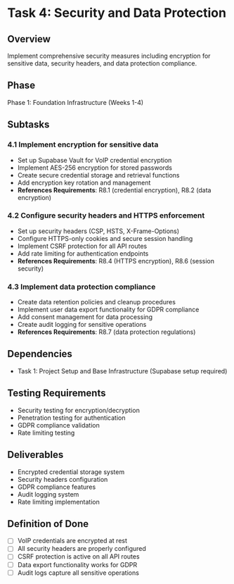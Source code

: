 # Task 4: Security and Data Protection

## Overview

Implement comprehensive security measures including encryption for sensitive data, security headers, and data protection compliance.

## Phase

Phase 1: Foundation Infrastructure (Weeks 1-4)

## Subtasks

### 4.1 Implement encryption for sensitive data

- Set up Supabase Vault for VoIP credential encryption
- Implement AES-256 encryption for stored passwords
- Create secure credential storage and retrieval functions
- Add encryption key rotation and management
- **References Requirements**: R8.1 (credential encryption), R8.2 (data encryption)

### 4.2 Configure security headers and HTTPS enforcement

- Set up security headers (CSP, HSTS, X-Frame-Options)
- Configure HTTPS-only cookies and secure session handling
- Implement CSRF protection for all API routes
- Add rate limiting for authentication endpoints
- **References Requirements**: R8.4 (HTTPS encryption), R8.6 (session security)

### 4.3 Implement data protection compliance

- Create data retention policies and cleanup procedures
- Implement user data export functionality for GDPR compliance
- Add consent management for data processing
- Create audit logging for sensitive operations
- **References Requirements**: R8.7 (data protection regulations)

## Dependencies

- Task 1: Project Setup and Base Infrastructure (Supabase setup required)

## Testing Requirements

- Security testing for encryption/decryption
- Penetration testing for authentication
- GDPR compliance validation
- Rate limiting testing

## Deliverables

- Encrypted credential storage system
- Security headers configuration
- GDPR compliance features
- Audit logging system
- Rate limiting implementation

## Definition of Done

- [ ] VoIP credentials are encrypted at rest
- [ ] All security headers are properly configured
- [ ] CSRF protection is active on all API routes
- [ ] Data export functionality works for GDPR
- [ ] Audit logs capture all sensitive operations
